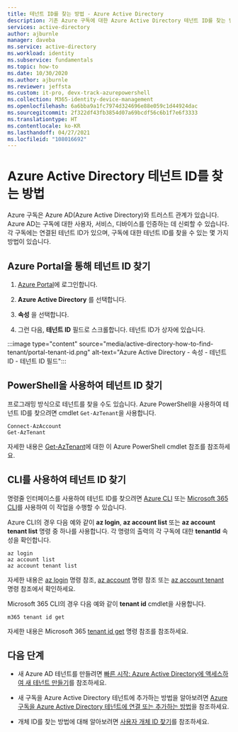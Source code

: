 ```yaml
---
title: 테넌트 ID를 찾는 방법 - Azure Active Directory
description: 기존 Azure 구독에 대한 Azure Active Directory 테넌트 ID를 찾는 방법에 대한 지침입니다.
services: active-directory
author: ajburnle
manager: daveba
ms.service: active-directory
ms.workload: identity
ms.subservice: fundamentals
ms.topic: how-to
ms.date: 10/30/2020
ms.author: ajburnle
ms.reviewer: jeffsta
ms.custom: it-pro, devx-track-azurepowershell
ms.collection: M365-identity-device-management
ms.openlocfilehash: 6a6bba9a1fc7974d324696e88e059c1d44924dac
ms.sourcegitcommit: 2f322df43fb3854d07a69bcdf56c6b1f7e6f3333
ms.translationtype: HT
ms.contentlocale: ko-KR
ms.lasthandoff: 04/27/2021
ms.locfileid: "108016692"
---
```

# <a name="how-to-find-your-azure-active-directory-tenant-id"></a>Azure Active Directory 테넌트 ID를 찾는 방법

Azure 구독은 Azure AD(Azure Active Directory)와 트러스트 관계가 있습니다. Azure AD는 구독에 대한 사용자, 서비스, 디바이스를 인증하는 데 신뢰할 수 있습니다. 각 구독에는 연결된 테넌트 ID가 있으며, 구독에 대한 테넌트 ID를 찾을 수 있는 몇 가지 방법이 있습니다.

## <a name="find-tenant-id-through-the-azure-portal"></a>Azure Portal을 통해 테넌트 ID 찾기

1. [Azure Portal](https://portal.azure.com)에 로그인합니다.
 
1. **Azure Active Directory** 를 선택합니다.

1. **속성** 을 선택합니다.

1. 그런 다음, **테넌트 ID** 필드로 스크롤합니다. 테넌트 ID가 상자에 있습니다.

:::image type="content" source="media/active-directory-how-to-find-tenant/portal-tenant-id.png" alt-text="Azure Active Directory - 속성 - 테넌트 ID - 테넌트 ID 필드":::

## <a name="find-tenant-id-with-powershell"></a>PowerShell을 사용하여 테넌트 ID 찾기

프로그래밍 방식으로 테넌트를 찾을 수도 있습니다. Azure PowerShell을 사용하여 테넌트 ID를 찾으려면 cmdlet `Get-AzTenant`을 사용합니다.

```azurepowershell-interactive
Connect-AzAccount
Get-AzTenant
```
   
자세한 내용은 [Get-AzTenant](/powershell/module/az.accounts/get-aztenant)에 대한 이 Azure PowerShell cmdlet 참조를 참조하세요.


## <a name="find-tenant-id-with-cli"></a>CLI를 사용하여 테넌트 ID 찾기
명령줄 인터페이스를 사용하여 테넌트 ID를 찾으려면 [Azure CLI](/cli/azure/install-azure-cli) 또는 [Microsoft 365 CLI](https://pnp.github.io/cli-microsoft365/)를 사용하여 이 작업을 수행할 수 있습니다. 

Azure CLI의 경우 다음 예와 같이 **az login**, **az account list** 또는 **az account tenant list** 명령 중 하나를 사용합니다. 각 명령의 출력의 각 구독에 대한 **tenantId** 속성을 확인합니다.

```azurecli-interactive
az login
az account list
az account tenant list
```

자세한 내용은 [az login](/cli/azure/reference-index#az_login) 명령 참조, [az account](/cli/azure/account) 명령 참조 또는 [az account tenant](/cli/azure/account/tenant) 명령 참조에서 확인하세요.


Microsoft 365 CLI의 경우 다음 예와 같이 **tenant id** cmdlet을 사용합니다.
 
```cli
m365 tenant id get
```

자세한 내용은 Microsoft 365 [tenant id get](https://pnp.github.io/cli-microsoft365/cmd/tenant/id/id-get/) 명령 참조를 참조하세요.


## <a name="next-steps"></a>다음 단계

- 새 Azure AD 테넌트를 만들려면 [빠른 시작: Azure Active Directory에 액세스하여 새 테넌트 만들기](active-directory-access-create-new-tenant.md)를 참조하세요.

- 새 구독을 Azure Active Directory 테넌트에 추가하는 방법을 알아보려면 [Azure 구독을 Azure Active Directory 테넌트에 연결 또는 추가하는 방법](active-directory-how-subscriptions-associated-directory.md)을 참조하세요.

- 개체 ID를 찾는 방법에 대해 알아보려면 [사용자 개체 ID 찾기](/partner-center/find-ids-and-domain-names#find-the-user-object-id)를 참조하세요.
